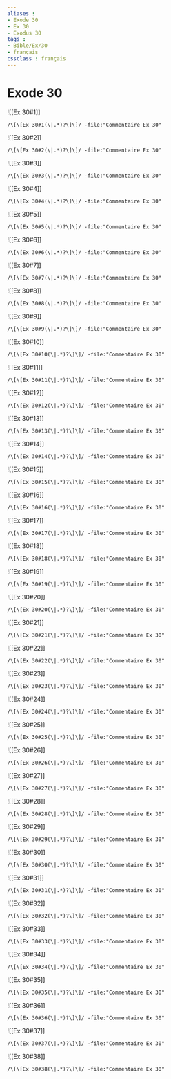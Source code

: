 ```yaml
---
aliases : 
- Exode 30
- Ex 30
- Exodus 30
tags : 
- Bible/Ex/30
- français
cssclass : français
---
```


# Exode 30

![[Ex 30#1]]

```query
/\[\[Ex 30#1(\|.*)?\]\]/ -file:"Commentaire Ex 30"
```

![[Ex 30#2]]

```query
/\[\[Ex 30#2(\|.*)?\]\]/ -file:"Commentaire Ex 30"
```

![[Ex 30#3]]

```query
/\[\[Ex 30#3(\|.*)?\]\]/ -file:"Commentaire Ex 30"
```

![[Ex 30#4]]

```query
/\[\[Ex 30#4(\|.*)?\]\]/ -file:"Commentaire Ex 30"
```

![[Ex 30#5]]

```query
/\[\[Ex 30#5(\|.*)?\]\]/ -file:"Commentaire Ex 30"
```

![[Ex 30#6]]

```query
/\[\[Ex 30#6(\|.*)?\]\]/ -file:"Commentaire Ex 30"
```

![[Ex 30#7]]

```query
/\[\[Ex 30#7(\|.*)?\]\]/ -file:"Commentaire Ex 30"
```

![[Ex 30#8]]

```query
/\[\[Ex 30#8(\|.*)?\]\]/ -file:"Commentaire Ex 30"
```

![[Ex 30#9]]

```query
/\[\[Ex 30#9(\|.*)?\]\]/ -file:"Commentaire Ex 30"
```

![[Ex 30#10]]

```query
/\[\[Ex 30#10(\|.*)?\]\]/ -file:"Commentaire Ex 30"
```

![[Ex 30#11]]

```query
/\[\[Ex 30#11(\|.*)?\]\]/ -file:"Commentaire Ex 30"
```

![[Ex 30#12]]

```query
/\[\[Ex 30#12(\|.*)?\]\]/ -file:"Commentaire Ex 30"
```

![[Ex 30#13]]

```query
/\[\[Ex 30#13(\|.*)?\]\]/ -file:"Commentaire Ex 30"
```

![[Ex 30#14]]

```query
/\[\[Ex 30#14(\|.*)?\]\]/ -file:"Commentaire Ex 30"
```

![[Ex 30#15]]

```query
/\[\[Ex 30#15(\|.*)?\]\]/ -file:"Commentaire Ex 30"
```

![[Ex 30#16]]

```query
/\[\[Ex 30#16(\|.*)?\]\]/ -file:"Commentaire Ex 30"
```

![[Ex 30#17]]

```query
/\[\[Ex 30#17(\|.*)?\]\]/ -file:"Commentaire Ex 30"
```

![[Ex 30#18]]

```query
/\[\[Ex 30#18(\|.*)?\]\]/ -file:"Commentaire Ex 30"
```

![[Ex 30#19]]

```query
/\[\[Ex 30#19(\|.*)?\]\]/ -file:"Commentaire Ex 30"
```

![[Ex 30#20]]

```query
/\[\[Ex 30#20(\|.*)?\]\]/ -file:"Commentaire Ex 30"
```

![[Ex 30#21]]

```query
/\[\[Ex 30#21(\|.*)?\]\]/ -file:"Commentaire Ex 30"
```

![[Ex 30#22]]

```query
/\[\[Ex 30#22(\|.*)?\]\]/ -file:"Commentaire Ex 30"
```

![[Ex 30#23]]

```query
/\[\[Ex 30#23(\|.*)?\]\]/ -file:"Commentaire Ex 30"
```

![[Ex 30#24]]

```query
/\[\[Ex 30#24(\|.*)?\]\]/ -file:"Commentaire Ex 30"
```

![[Ex 30#25]]

```query
/\[\[Ex 30#25(\|.*)?\]\]/ -file:"Commentaire Ex 30"
```

![[Ex 30#26]]

```query
/\[\[Ex 30#26(\|.*)?\]\]/ -file:"Commentaire Ex 30"
```

![[Ex 30#27]]

```query
/\[\[Ex 30#27(\|.*)?\]\]/ -file:"Commentaire Ex 30"
```

![[Ex 30#28]]

```query
/\[\[Ex 30#28(\|.*)?\]\]/ -file:"Commentaire Ex 30"
```

![[Ex 30#29]]

```query
/\[\[Ex 30#29(\|.*)?\]\]/ -file:"Commentaire Ex 30"
```

![[Ex 30#30]]

```query
/\[\[Ex 30#30(\|.*)?\]\]/ -file:"Commentaire Ex 30"
```

![[Ex 30#31]]

```query
/\[\[Ex 30#31(\|.*)?\]\]/ -file:"Commentaire Ex 30"
```

![[Ex 30#32]]

```query
/\[\[Ex 30#32(\|.*)?\]\]/ -file:"Commentaire Ex 30"
```

![[Ex 30#33]]

```query
/\[\[Ex 30#33(\|.*)?\]\]/ -file:"Commentaire Ex 30"
```

![[Ex 30#34]]

```query
/\[\[Ex 30#34(\|.*)?\]\]/ -file:"Commentaire Ex 30"
```

![[Ex 30#35]]

```query
/\[\[Ex 30#35(\|.*)?\]\]/ -file:"Commentaire Ex 30"
```

![[Ex 30#36]]

```query
/\[\[Ex 30#36(\|.*)?\]\]/ -file:"Commentaire Ex 30"
```

![[Ex 30#37]]

```query
/\[\[Ex 30#37(\|.*)?\]\]/ -file:"Commentaire Ex 30"
```

![[Ex 30#38]]

```query
/\[\[Ex 30#38(\|.*)?\]\]/ -file:"Commentaire Ex 30"
```

